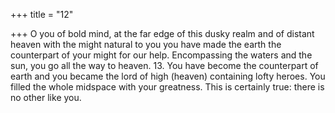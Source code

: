 +++
title = "12"

+++
O you of bold mind, at the far edge of this dusky realm and of distant  heaven with the might natural to you
you have made the earth the counterpart of your might for our help.  Encompassing the waters and the sun, you go all the way to heaven. 13. You have become the counterpart of earth and you became the lord of  high (heaven) containing lofty heroes.
You filled the whole midspace with your greatness. This is certainly  true: there is no other like you.